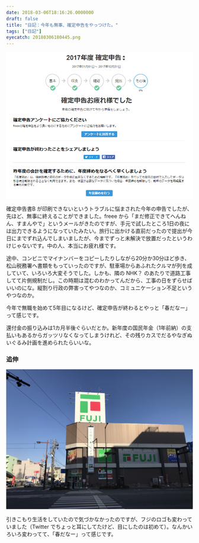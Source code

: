 ```yaml
---
date: 2018-03-06T18:16:26.0000000
draft: false
title: "日記：今年も無事、確定申告をやっつけた。"
tags: ["日記"]
eyecatch: 20180306180445.png
---
```

<p><span itemscope itemtype="http://schema.org/Photograph"><img src="20180306180445.png" alt="f:id:daruyanagi:20180306180445p:plain" title="f:id:daruyanagi:20180306180445p:plain" class="hatena-fotolife" itemprop="image"></span></p><p>確定申告書B が印刷できないというトラブルに悩まされた今年の申告でしたが、先ほど、無事に終えることができました。freee から「まだ修正できてへんねん、すまんやで」というメールがきたのですが、手元で試したところ1日の夜には出力できるようになっていたみたい。旅行に出かける直前だったので提出が今日にまでずれ込んでしまいましたが、今までずっと未解決で放置だったというわけじゃないです。中の人、本当にお疲れ様です。</p><p>途中、コンビニでマイナンバーをコピーしたりしながら20分か30分ほど歩き、松山税務署へ書類をもっていったのですが、駐車場からあふれたクルマが列を成していて、いろいろ大変そうでした。しかも、隣の NHK？ のあたりで道路工事してて片側規制だし。この時期は混むのわかってんだから、工事の日をずらせばいいのにな。縦割り行政の弊害ってやつなのか、コミュニケーション不足というやつなのか。</p><p>今年で無職を始めて5年目になるけど、確定申告が終わるとやっと「春だなー」って感じです。</p><p>還付金の振り込みは1カ月半後ぐらいだとか。新年度の国民年金（1年前納）の支払いもあるからガッツリなくなってしまうけれど、その残りカスでだるやなぎぬいぐるみ計画を進められたらいいな。</p>

<div class="section">
<h3>追伸</h3>
<p><span itemscope itemtype="http://schema.org/Photograph"><img src="20180306162930.jpg" alt="f:id:daruyanagi:20180306162930j:plain" title="f:id:daruyanagi:20180306162930j:plain" class="hatena-fotolife" itemprop="image"></span></p><p>引きこもり生活をしていたので気づかなかったのですが、フジのロゴも変わっていました（Twitter でちょっと耳にしてたけど、目にしたのは初めて）。なんかいろいろ変わってて、「春だなー」って感じです。</p>

</div>